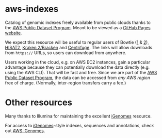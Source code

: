 # aws-indexes

Catalog of genomic indexes freely available from public clouds thanks to the [AWS Public Dataset Program].  Meant to be viewed as a [GitHub Pages website](https://benlangmead.github.io/aws-indexes/).

We expect this resource will be useful to regular users of Bowtie ([1](http://bowtie-bio.sourceforge.net) & [2](http://bowtie-bio.sourceforge.net/bowtie2)), [HISAT2](https://daehwankimlab.github.io/hisat2/), [Kraken 2/Bracken](https://github.com/DerrickWood/kraken2/wiki) and [Centrifuge](https://ccb.jhu.edu/software/centrifuge/).  The links will allow downloads from `https://` URLs, so users can download from anywhere.

Users working in the cloud, e.g. on AWS EC2 instances, gain a particular advantage because they can potentially download the data directly (e.g. using the AWS CLI).  That will be fast and free.  Since we are part of the [AWS Public Dataset Program], the data can be accessed from _any AWS region_ free of charge.  (Normally, inter-region transfers carry a fee.)

[AWS Public Dataset Program]: https://aws.amazon.com/opendata/public-datasets/

# Other resources

Many thanks to Illumina for maintaining the excellent [iGenomes](https://support.illumina.com/sequencing/sequencing_software/igenome.html) resource.

For access to [iGenomes](https://support.illumina.com/sequencing/sequencing_software/igenome.html)-style indexes, sequences and annotations, check out [AWS iGenomes](https://ewels.github.io/AWS-iGenomes/).
